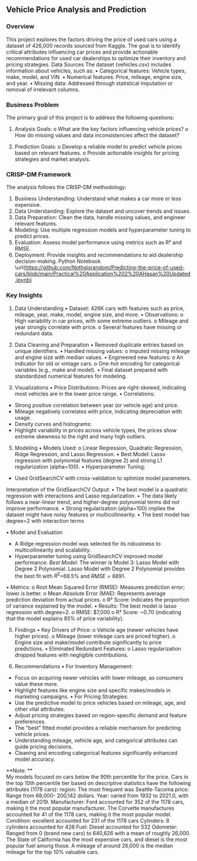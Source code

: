 ## Vehicle Price Analysis and Prediction
### Overview

This project explores the factors driving the price of used cars using a dataset of 426,000 records sourced from Kaggle. 
The goal is to identify critical attributes influencing car prices and provide actionable recommendations for used car dealerships to optimize their inventory and pricing strategies. 
Data Sources
The dataset (vehicles.csv) includes information about vehicles, such as:
•	Categorical features: Vehicle types, make, model, and VIN.
•	Numerical features: Price, mileage, engine size, and year.
•	Missing data: Addressed through statistical imputation or removal of irrelevant columns.

### Business Problem
The primary goal of this project is to address the following questions:
1.	Analysis Goals:
o	What are the key factors influencing vehicle prices?
o	How do missing values and data inconsistencies affect the dataset?

3.	Prediction Goals:
o	Develop a reliable model to predict vehicle prices based on relevant features.
o	Provide actionable insights for pricing strategies and market analysis.

###  CRISP-DM Framework
The analysis follows the CRISP-DM methodology:
1.	Business Understanding: Understand what makes a car more or less expensive.
2.	Data Understanding: Explore the dataset and uncover trends and issues.
3.	Data Preparation: Clean the data, handle missing values, and engineer relevant features.
4.	Modeling: Use multiple regression models and hyperparameter tuning to predict prices.
5.	Evaluation: Assess model performance using metrics such as R² and RMSE.
6.	Deployment: Provide insights and recommendations to aid dealership decision-making.
Python Notebook \url{https://github.com/Nothgisrandom/Predicting-the-price-of-used-cars/blob/main/Practical%20Application%202%20AHasan%20Updated.ipynb}


###  Key Insights
1. Data Understanding
•	Dataset: 426K cars with features such as price, mileage, year, make, model, engine size, and more.
•	Observations:
o	High variability in car prices, with some extreme outliers.
o	Mileage and year strongly correlate with price.
o	Several features have missing or redundant data.

2. Data Cleaning and Preparation
•	Removed duplicate entries based on unique identifiers.
•	Handled missing values:
o	Imputed missing mileage and engine size with median values.
•	Engineered new features:
o	An indicator for old or vintage cars. 
o	One-hot encoding for categorical variables (e.g., make and model).
•	Final dataset prepared with standardized numerical features for modeling.

3. Visualizations
•	Price Distributions:
	Prices are right-skewed, indicating most vehicles are in the lower price range.
•	Correlations:
-	Strong positive correlation between year (or vehicle age) and price.
-	Mileage negatively correlates with price, indicating depreciation with usage.
-	Density curves and histograms:
-	Highlight variability in prices across vehicle types, the prices show extreme skewness to the right and many high outliers.

5. Modeling
•	Models Used:
o	Linear Regression, Quadratic Regression, Ridge Regression, and Lasso Regression.
•	Best Model: Lasso regression with polynomial features (degree 2) and strong L1 regularization (alpha=100).
•	Hyperparameter Tuning:
-	Used GridSearchCV with cross-validation to optimize model parameters.

Interpretation of the GridSearchCV Output:
•	The best model is a quadratic regression with interactions and Lasso regularization.
•	The data likely follows a near-linear trend, and higher-degree polynomial terms did not improve performance.
•	Strong regularization (alpha=100) implies the dataset might have noisy features or multicollinearity.
•	The best model has degree=2 with interaction terms

•	Model and Evaluation
-	A Ridge regression model was selected for its robustness to multicollinearity and scalability.
-	Hyperparameter tuning using GridSearchCV improved model performance.
*Best Model:*
The winner is Model 3: Lasso Model with Degree 2 Polynomial.
Lasso Model with Degree 2 Polynomial provides the best fit with $R^2$=69.5\% and $RMSE=6891$.



•	Metrics:
o	Root Mean Squared Error (RMSE): Measures prediction error; lower is better.
o	Mean Absolute Error (MAE): Represents average prediction deviation from actual prices.
o	R² Score: Indicates the proportion of variance explained by the model.
•	Results: The best model is lasso regression with degree=2.
o	RMSE: $7,000
o	R² Score: ~0.70 (indicating that the model explains 85% of price variability).

5. Findings
•	Key Drivers of Price:
o	Vehicle age (newer vehicles have higher prices).
o	Mileage (lower mileage cars are priced higher).
o	Engine size and make/model contribute significantly to price predictions.
•	Eliminated Redundant Features:
o	Lasso regularization dropped features with negligible contributions.

6. Recommendations
•	For Inventory Management:
- Focus on acquiring newer vehicles with lower mileage, as consumers value these more.
-	Highlight features like engine size and specific makes/models in marketing campaigns.
•	For Pricing Strategies:
  - Use the predictive model to price vehicles based on mileage, age, and other vital attributes.
  -   Adjust pricing strategies based on region-specific demand and feature preferences.
  -	The “best” fitted model provides a reliable mechanism for predicting vehicle prices.
  -	Understanding mileage, vehicle age, and categorical attributes can guide pricing decisions.
  -	Cleaning and encoding categorical features significantly enhanced model accuracy.

**Note: **	
My models focused on cars below the 90th percentile for the price. Cars in the top 10th percentile tier based on descriptive statistics have the following attributes (1178 cars): 
region: The most frequent was Seattle-Tacoma
price: Range from 68,000- 200,142 dollars.
Year: varied from 1932 to 2021.0, with a median of 2019.
Manufacturer: Ford accounted for 352 of the 1178 cars, making it the most popular manufacturer. The Corvette manufactures accounted for 41 of the 1178 cars, making it the most popular model.
Condition: excellent accounted for 231 of the 1178 cars
Cylinders: 8 cylinders accounted for 426
Fuel: Diesel accounted for 532
Odometer: Ranged from 0 (brand new cars) to 640,626 with a mean of roughly 26,000.
The State of California has the most expensive cars, and diesel is the most popular fuel among those.
A mileage of around 26,000 is the median mileage for the top 10% valuable cars.
 






